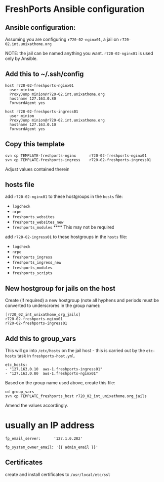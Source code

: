 # FreshPorts Ansible configuration

## Ansible configuration:

Assuming you are configuring `r720-02-nginx01`, a jail on
`r720-02.int.unixathome.org`

NOTE: the jail can be named anything you want. `r720-02-nginx01` is used only by 
      Ansible.

## Add this to ~/.ssh/config

    host r720-02-freshports-nginx01
      user minion
      ProxyJump minion@r720-02.int.unixathome.org
      hostname 127.163.0.80
      ForwardAgent yes

    host r720-02-freshports-ingress01
      user minion
      ProxyJump minion@r720-02.int.unixathome.org
      hostname 127.163.0.10
      ForwardAgent yes


## Copy this template

    svn cp TEMPLATE-freshports-nginx      r720-02-freshports-nginx01
    svn cp TEMPLATE-freshports-ingress    r720-02-freshports-ingress01

Adjust values contained therein


## hosts file

add `r720-02-nginx01` to these hostgroups in the `hosts` file:

* `logcheck`
* `nrpe`
* `freshports_websites`
* `freshports_websites_new`
* `freshports_modules`  **** This may not be required

add `r720-02-ingress01` to these hostgroups in the `hosts` file:

* `logcheck`
* `nrpe`
* `freshports_ingress`
* `freshports_ingress_new`
* `freshports_modules`
* `freshports_scripts`


## New hostgroup for jails on the host

Create (if required) a new hostgroup (note all hyphens and periods must be converted to underscrores
in the group name):


    [r720_02_int_unixathome_org_jails]
    r720-02-freshports-nginx01
    r720-02-freshports-ingress01

## Add this to group_vars

This will go into `/etc/hosts` on the jail host - this is carried out by the
`etc-hosts` task in `freshports-host.yml`.

    etc_hosts:
    - "127.163.0.10  aws-1.freshports-ingress01"
    - "127.163.0.80  aws-1.freshports-nginx01"


Based on the group name used above, create this file:

    cd group_vars
    svn cp TEMPLATE_freshports_host r720_02_int_unixathome.org_jails

Amend the values accordingly.


# usually an IP address

    fp_email_server:      '127.1.0.202'

    fp_system_owner_email: '{{ admin_email }}'




## Certificates

create and install certificates to `/usr/local/etc/ssl`



